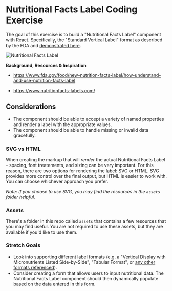 # Nutritional Facts Label Coding Exercise

The goal of this exercise is to build a "Nutritional Facts Label" component with React.  Specifically, the "Standard Vertical Label" format as described by the FDA and [demonstrated here](https://www.nutritionfacts-labels.com/labels/standard-vertical).

![Nutritional Facts Label](https://www.fda.gov/files/NFL-NewLabel-900x900_0.png)

**Background, Resources & Inspiration**

- https://www.fda.gov/food/new-nutrition-facts-label/how-understand-and-use-nutrition-facts-label

- https://www.nutritionfacts-labels.com/


## Considerations

- The component should be able to accept a variety of named properties and render a label with the appropriate values.  
- The component should be able to handle missing or invalid data gracefully.


### SVG vs HTML

When creating the markup that will *render* the actual Nutritional Facts Label - spacing, font treatements, and sizing can be very important.  For this reason, there are two options for rendering the label: SVG or HTML.   SVG provides more control over the final output, but HTML is easier to work with.  You can choose whichever approach you prefer.  

*Note: If you choose to use SVG, you may find the resources in the `assets` folder helpful.*

### Assets

There's a folder in this repo called `assets` that contains a few resources that you may find useful. You are not required to use these assets, but they are available if you'd like to use them.

### Stretch Goals

- Look into supporting different label formats (e.g. a "Vertical Display with Micronutrients Listed Side-by-Side", "Tabular Format", or [any other formats referenced](https://www.nutritionfacts-labels.com/labels)).
- Consider creating a form that allows users to input nutritional data. The Nutritional Facts Label component should then dynamically populate based on the data entered in this form.
